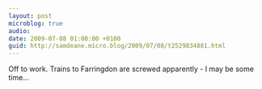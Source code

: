 ```yaml
---
layout: post
microblog: true
audio: 
date: 2009-07-08 01:00:00 +0100
guid: http://samdeane.micro.blog/2009/07/08/t2529834881.html
---
```

Off to work. Trains to Farringdon are screwed apparently - I may be some time...
